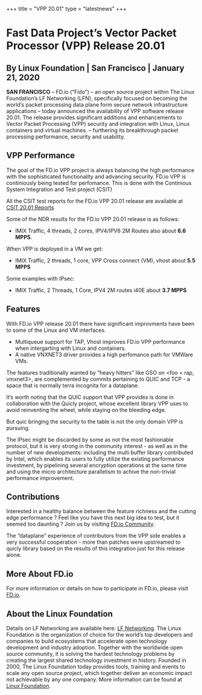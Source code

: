 +++
title = "VPP 20.01"
type = "latestnews"
+++

# Fast Data Project’s Vector Packet Processor (VPP) Release 20.01

## By Linux Foundation | San Francisco | January 21, 2020 

**SAN FRANCISCO** –  FD.io (“Fido”) – an open source project within The Linux Foundation’s
LF Networking (LFN), specifically focused on becoming the world’s packet processing data
plane form secure network infrastructure applications – today announced the availability
of VPP software release 20.01. The release provides significant additions and enhancements
to Vector Packet Processing (VPP) security and integration with Linux, Linux containers and
virtual machines. – furthering its breakthrough packet processing performance, security and usability.

## VPP Performance

The goal of the FD.io VPP project is always balancing the high performance with the sophisticated
functionality and advancing security. FD.io VPP is continiously being tested for perfomance. This
is done with the Continious System Integration and Test project (CSIT)

All the CSIT test reports for the FD.io VPP 20.01 release are available at
[CSIT 20.01 Reports](https://docs.fd.io/csit/master/report/)

Some of the NDR results for the FD.io VPP 20.01 release is as follows:

* IMIX Traffic, 4 threads, 2 cores, IPV4/IPV6 2M Routes also about **6.6 MPPS**.

When VPP is deployed in a VM we get:

* IMIX Traffic, 2 threads, 1 core, VPP Cross connect (VM), vhost about **5.5 MPPS**

Some examples with IPsec:

* IMIX Traffic, 2 Threads, 1 Core, IPV4 2M routes i40E about **3.7 MPPS**

## Features

With FD.io VPP release 20.01 there have significant improvments have been to some of the Linux and VM interfaces.

* Multiqueue support for TAP, Vhost improves FD.io VPP performance when intergarting with Linux and containers.
* A native VNXNET3 driver provides a high perfomance path for VMWare VMs.

The features traditionally wanted by “heavy hitters” like GSO on <foo = rap, vmxnet3>, are complemented by <N>
commits pertaining to QUIC and TCP - a space that is normally terra incognita for a dataplane.

It’s worth noting that the QUIC support that VPP provides is done in collaboration with the Quicly project,
whose excellent library VPP uses to avoid reinventing the wheel, while staying on the bleeding edge.

But quic bringing the security to the table is not the only domain VPP is pursuing.

The IPsec might be discarded by some as not the most fashionable protocol, but it is very strong in the community
interest - as well as in the number of new developments: including the multi buffer library contributed by Intel,
which enables its users to fully utilize the existing performance  investment, by pipelining several encryption
operations at the same time and using the micro architecture parallelism to achive the non-trivial performance
improvement.


## Contributions

Interested in a healthy balance between the feature richness and the cutting edge performance ?
Feel like you have this next big idea to test, but it seemed too daunting ? Join us by visiting
[FD.io Community](https://fd.io/community/join).

The “dataplane” experience of contributors from the VPP side enables a very successful cooperation - more
than <K> patches were upstreamed to quicly library based on the results of this integration just for this release alone. 

## More About FD.io
For more information or details on how to participate in FD.io, please visit [FD.io](https://fd.io).

## About the Linux Foundation
Details on LF Networking are available here: [LF Networking](www.lfnetworking.org). 
The Linux Foundation is the organization of choice for the world’s top developers
and companies to build ecosystems that accelerate open technology development and
industry adoption. Together with the worldwide open source community, it is solving
the hardest technology problems by creating the largest shared technology investment
in history. Founded in 2000, The Linux Foundation today provides tools, training and
events to scale any open source project, which together deliver an economic impact not
achievable by any one company. More information can be found at [Linux Foundation](www.linuxfoundation.org).
